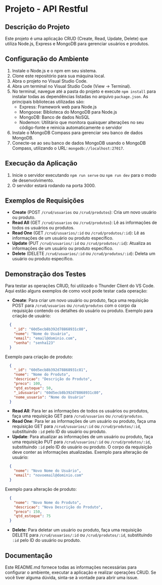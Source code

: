 # Projeto - API Restful

## Descrição do Projeto

Este projeto é uma aplicação CRUD (Create, Read, Update, Delete) que utiliza Node.js, Express e MongoDB para gerenciar usuários e produtos.

## Configuração do Ambiente

1. Instale o Node.js e o npm em seu sistema.
2. Clone este repositório para sua máquina local.
3. Abra o projeto no Visual Studio Code.
4. Abra um terminal no Visual Studio Code (View -> Terminal).
5. No terminal, navegue até a pasta do projeto e execute `npm install` para instalar todas as dependências listadas no arquivo `package.json`. As principais bibliotecas utilizadas são:
   - Express: Framework web para Node.js
   - Mongoose: Biblioteca do MongoDB para Node.js
   - MongoDB: Banco de dados NoSQL
   - Nodemon: Utilitário que monitora quaisquer alterações no seu código-fonte e reinicia automaticamente o servidor
6. Instale o MongoDB Compass para gerenciar seu banco de dados MongoDB.
7. Conecte-se ao seu banco de dados MongoDB usando o MongoDB Compass, utilizando o URL: `mongodb://localhost:27017`.

## Execução da Aplicação

1. Inicie o servidor executando `npm run serve` ou `npm run dev` para o modo de desenvolvimento.
2. O servidor estará rodando na porta 3000.

## Exemplos de Requisições

- **Create** (POST `/crud/usuarios` ou `/crud/produtos`): Cria um novo usuário ou produto.
- **Read All** (GET `/crud/usuarios` ou `/crud/produtos`): Lê as informações de todos os usuários ou produtos.
- **Read One** (GET `/crud/usuarios/:id` ou `/crud/produtos/:id`): Lê as informações de um usuário ou produto específico.
- **Update** (PUT `/crud/usuarios/:id` ou `/crud/produtos/:id`): Atualiza as informações de um usuário ou produto específico.
- **Delete** (DELETE `/crud/usuarios/:id` ou `/crud/produtos/:id`): Deleta um usuário ou produto específico.

## Demonstração dos Testes

Para testar as operações CRUD, foi utilizado o Thunder Client do VS Code. Aqui estão alguns exemplos de como você pode testar cada operação:

- **Create**: Para criar um novo usuário ou produto, faça uma requisição POST para `/crud/usuarios` ou `/crud/produtos` com o corpo da requisição contendo os detalhes do usuário ou produto.
Exemplo para criação de usuário:
```json
  {
    "_id": "60d5ecb8b392d78868931c80",
    "nome": "Nome do Usuário",
    "email": "email@dominio.com",
    "senha": "senha123"
  }
```

Exemplo para criação de produto:
```json
  {
    "_id": "60d5ecb8b392d78868931c81",
    "nome": "Nome do Produto",
    "descricao": "Descrição do Produto",
    "preco": 100,
    "qtd_estoque": 50,
    "_idusuario": "60d5ecb8b392d78868931c80",
    "nome_usuario": "Nome do Usuário"
  }
```
- **Read All**: Para ler as informações de todos os usuários ou produtos, faça uma requisição GET para `/crud/usuarios` ou `/crud/produtos`.
- **Read One**: Para ler as informações de um usuário ou produto, faça uma requisição GET para `/crud/usuarios/:id` ou `/crud/produtos/:id`, substituindo `:id` pelo ID do usuário ou produto.
- **Update**: Para atualizar as informações de um usuário ou produto, faça uma requisição PUT para `/crud/usuarios/:id` ou `/crud/produtos/:id`, substituindo `:id` pelo ID do usuário ou produto. O corpo da requisição deve conter as informações atualizadas.
Exemplo para alteração de usuário:
```json
  {
    "nome": "Novo Nome do Usuário",
    "email": "novoemail@dominio.com"
  }
```

Exemplo para alteração de produto:
```json
  {
    "nome": "Novo Nome do Produto",
    "descricao": "Nova Descrição do Produto",
    "preco": 150,
    "qtd_estoque": 75
  }
```
- **Delete**: Para deletar um usuário ou produto, faça uma requisição DELETE para `/crud/usuarios/:id` ou `/crud/produtos/:id`, substituindo `:id` pelo ID do usuário ou produto.

## Documentação

Este README.md fornece todas as informações necessárias para configurar o ambiente, executar a aplicação e realizar operações CRUD. Se você tiver alguma dúvida, sinta-se à vontade para abrir uma issue.
